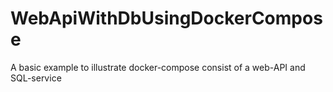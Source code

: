 # WebApiWithDbUsingDockerCompose
A basic example to illustrate docker-compose consist of a web-API and SQL-service
